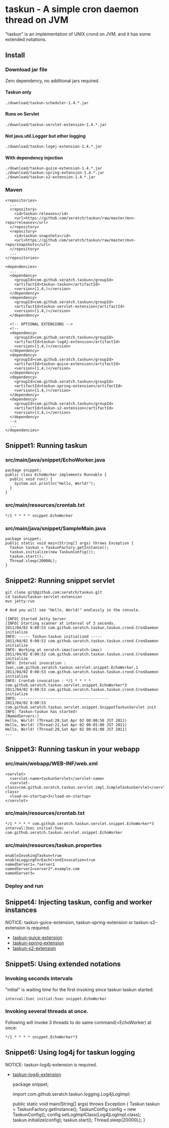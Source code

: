 # taskun - A simple cron daemon thread on JVM

"taskun" is an implementation of UNIX crond on JVM, and it has some extended notations.

## Install

### Download jar file

Zero dependency, no additional jars required.

#### Taskun only
    ./download/taskun-scheduler-1.4.*.jar
#### Runs on Servlet
    ./download/taskun-servlet-extension-1.4.*.jar
#### Not java.util.Logger but other logging
    ./download/taskun-log4j-extension-1.4.*.jar
#### With dependency injection
    ./download/taskun-guice-extension-1.4.*.jar
    ./download/taskun-spring-extension-1.4.*.jar
    ./download/taskun-s2-extension-1.4.*.jar

### Maven

    <repositories>
      ...
      <repository>
        <id>taskun-releases</id>
        <url>https://github.com/seratch/taskun/raw/master/mvn-repo/releases</url>
      </repository>
      <repository>
        <id>taskun-snapshots</id>
        <url>https://github.com/seratch/taskun/raw/master/mvn-repo/snapshots</url>
      </repository>
      ...
    </repositories>

    <dependencies>
      ...
      <dependency>
        <groupId>com.github.seratch.taskun</groupId>
        <artifactId>taskun-taskun</artifactId>
        <version>[1.4,)</version>
      </dependency>
      <dependency>
        <groupId>com.github.seratch.taskun</groupId>
        <artifactId>taskun-servlet-extension</artifactId>
        <version>[1.4,)</version>
      </dependency>
      
      <!-- OPTIONAL EXTENSIONS -->
      <!--
      <dependency>
        <groupId>com.github.seratch.taskun</groupId>
        <artifactId>taskun-log4j-extension</artifactId>
        <version>[1.4,)</version>
      </dependency>
      <dependency>
        <groupId>com.github.seratch.taskun</groupId>
        <artifactId>taskun-guice-extension</artifactId>
        <version>[1.4,)</version>
      </dependency>
      <dependency>
        <groupId>com.github.seratch.taskun</groupId>
        <artifactId>taskun-spring-extension</artifactId>
        <version>[1.4,)</version>
      </dependency>
      <dependency>
        <groupId>com.github.seratch.taskun</groupId>
        <artifactId>taskun-s2-extension</artifactId>
        <version>[1.4,)</version>
      </dependency>
      -->
      ...
    </dependencies>


## Snippet1: Running taskun 

### src/main/java/snippet/EchoWorker.java

    package snippet;
    public class EchoWorker implements Runnable {
      public void run() {
        System.out.println("Hello, World!");
      }
    }

### src/main/resources/crontab.txt

    */1 * * * * snippet.EchoWorker

### src/main/java/snippet/SampleMain.java

    package snippet;
    public static void main(String[] args) throws Exception {
      Taskun taskun = TaskunFactory.getInstance();
      taskun.initialize(new TaskunConfig());
      taskun.start();
      Thread.sleep(20000L);
    }

## Snippet2: Running snippet servlet

    git clone git@github.com:seratch/taskun.git
    cd taskun/taskun-servlet-extension
    mvn jetty:run

    # And you will see "Hello, World!" endlessly in the console.

    [INFO] Started Jetty Server
    [INFO] Starting scanner at interval of 3 seconds.
    2011/04/02 0:00:53 com.github.seratch.taskun.taskun.crond.CronDaemon initialize
    INFO: ----- Taskun-taskun initialized -----
    2011/04/02 0:00:53 com.github.seratch.taskun.taskun.crond.CronDaemon initialize
    INFO: Working at seratch-imac(seratch-imac)
    2011/04/02 0:00:53 com.github.seratch.taskun.taskun.crond.CronDaemon initialize
    INFO: Interval invocation : 3sec,com.github.seratch.taskun.servlet.snippet.EchoWorker,1
    2011/04/02 0:00:53 com.github.seratch.taskun.taskun.crond.CronDaemon initialize
    INFO: Crontab invocation : */1 * * * * com.github.seratch.taskun.servlet.snippet.EchoWorker*3
    2011/04/02 0:00:53 com.github.seratch.taskun.taskun.crond.CronDaemon initialize
    INFO: ----------------------------------------
    2011/04/02 0:00:53 com.github.seratch.taskun.servlet.snippet.SnippetTaskunServlet init
    INFO: Taskun-taskun has started!
    [NamedServers:]
    Hello, World! (Thread:20,Sat Apr 02 00:00:58 JST 2011)
    Hello, World! (Thread:21,Sat Apr 02 00:01:00 JST 2011)
    Hello, World! (Thread:20,Sat Apr 02 00:01:00 JST 2011)
    ...

## Snippet3: Running taskun in your webapp

### src/main/webapp/WEB-INF/web.xml

    <servlet>
      <servlet-name>taskunServlet</servlet-name>
      <servlet-class>com.github.seratch.taskun.servlet.impl.SimpleTaskunServlet</servlet-class>
      <load-on-startup>3</load-on-startup>
    </servlet>

### src/main/resources/crontab.txt

    */1 * * * * com.github.seratch.taskun.servlet.snippet.EchoWorker*3
    interval:3sec initial:5sec com.github.seratch.taskun.servlet.snippet.EchoWorker

### src/main/resources/taskun.properties

    enableInvokingTaskun=true
    enableLoggingForEachCrondInvocation=true
    namedServer1=.*server1
    namedServer2=server2*.example.com
    namedServer3=

### Deploy and run

## Snippet4: Injecting taskun, config and worker instances

NOTICE: taskun-guice-extension, taskun-spring-extension or taskun-s2-extension is required.

+ [taskun-guice-extension](https://github.com/seratch/taskun/blob/master/taskun-guice-extension/readme.md)
+ [taskun-spring-extension](https://github.com/seratch/taskun/blob/master/taskun-spring-extension/readme.md)
+ [taskun-s2-extension](https://github.com/seratch/taskun/blob/master/taskun-s2-extension/readme.md)

## Snippet5: Using extended notations

### Invoking seconds intervals

"initial" is waiting time for the first invoking since taskun taskun started.

    interval:3sec initial:5sec snippet.EchoWorker

### Invoking several threads at once.

Following will invoke 3 threads to do same command(=EchoWorker) at once:

    */1 * * * * snippet.EchoWorker*3


## Snippet6: Using log4j for taskun logging

NOTICE: taskun-log4j-extension is required.

+ [taskun-log4j-extension](https://github.com/seratch/taskun/blob/master/taskun-log4j-extension/readme.md)

    package snippet;
    
    import com.github.seratch.taskun.logging.Log4jLogImpl;
    
    public static void main(String[] args) throws Exception {
      Taskun taskun = TaskunFactory.getInstance();
      TaskunConfig config = new TaskunConfig();
      config.setLogImplClass(Log4jLogImpl.class); 
      taskun.initialize(config);
      taskun.start();
      Thread.sleep(20000L);
    }


